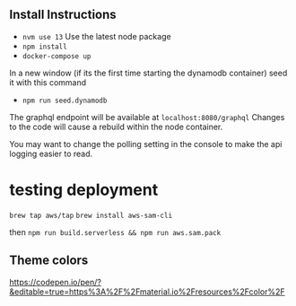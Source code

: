## Install Instructions

- `nvm use 13` Use the latest node package
- `npm install`
- `docker-compose up`

In a new window (if its the first time starting the dynamodb container) seed it with this command

- `npm run seed.dynamodb`

The graphql endpoint will be available at `localhost:8080/graphql` Changes to the code will cause a rebuild within the node container.

You may want to change the polling setting in the console to make the api logging easier to read.

# testing deployment

`brew tap aws/tap`
`brew install aws-sam-cli`

then `npm run build.serverless && npm run aws.sam.pack`

## Theme colors

https://codepen.io/pen/?&editable=true=https%3A%2F%2Fmaterial.io%2Fresources%2Fcolor%2F
